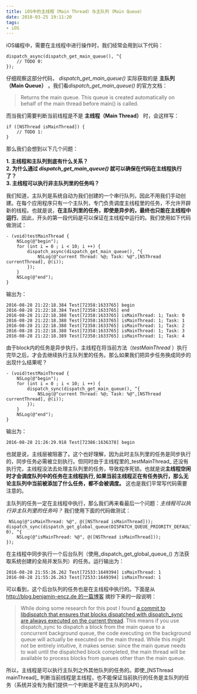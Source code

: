 ```yaml
---
title: iOS中的主线程（Main Thread）与主队列（Main Queue）
date: 2018-03-25 19:11:20
tags:
- iOS
---
```


iOS编程中，需要在主线程中进行操作时，我们经常会用到以下代码：

	dispatch_async(dispatch_get_main_queue(), ^{ 
	    // TODO 0: 	
    });

仔细观察这部分代码， *dispatch\_get\_main_queue()* 实际获取的是 __主队列（Main Queue）__ 。我们看*dispatch\_get\_main_queue()* 的官方文档：

> Returns the main queue. This queue is created automatically on behalf of the main thread before main() is called.
               

而当我们需要判断当前线程是不是 **主线程（Main Thread）** 时，会这样写：
	
	if ([NSThread isMainThread]) {
		// TODO 1:
	}
	
那么我们会想到以下几个问题： 

**1. 主线程和主队列到底有什么关系？**  
**2. 为什么通过 *dispatch\_get\_main_queue()* 就可以确保在代码在主线程执行了？**   
**3. 主线程可以执行非主队列里的任务吗？** 

我们知道，主队列是系统自动为我们创建的一个串行队列，因此不用我们手动创建。在每个应用程序只有一个主队列，专门负责调度主线程里的任务，不允许开辟新的线程。也就是说，__在主队列里的任务，即使是异步的，最终也只能在主线程中运行__。因此，开头的第一段代码是可以保证在主线程中运行的。我们使用如下代码做测试：
	
	- (void)testMainThread {
	    NSLog(@"begin");
	    for (int i = 0 ; i < 10; i ++) {
	        dispatch_async(dispatch_get_main_queue(), ^{
	            NSLog(@"current Thread: %@; Task: %@",[NSThread currentThread], @(i));
	        });
	    }
	    NSLog(@"end");
    }
    
输出为：

	2016-08-28 21:22:18.384 Test[72358:1633765] begin
	2016-08-28 21:22:18.384 Test[72358:1633765] end
	2016-08-28 21:22:18.388 Test[72358:1633765] isMainThread: 1; Task: 0
	2016-08-28 21:22:18.388 Test[72358:1633765] isMainThread: 1; Task: 1
	2016-08-28 21:22:18.388 Test[72358:1633765] isMainThread: 1; Task: 2
	2016-08-28 21:22:18.388 Test[72358:1633765] isMainThread: 1; Task: 3
	2016-08-28 21:22:18.389 Test[72358:1633765] isMainThread: 1; Task: 4
	
由于block内的任务是异步执行，主线程在将当前方法（_testMainThread_ ）执行完毕之后，才会去继续执行主队列里的任务。那么如果我们把异步任务换成同步的出现什么结果呢？

	- (void)testMainThread {
	    NSLog(@"begin");
	    for (int i = 0 ; i < 10; i ++) {
	        dispatch_sync(dispatch_get_main_queue(), ^{
	            NSLog(@"current Thread: %@; Task: %@",[NSThread currentThread], @(i));
	        });
	    }
	    NSLog(@"end");
    }

输出为：
	
	2016-08-28 21:26:29.918 Test[72386:1636378] begin

也就是说，主线层被阻塞了。这个也好理解，因为此时主队列里的任务是同步执行的，同步任务必需被立刻执行。但同时由于主线程里的_testMainThread_ 还没有执行完，主线程没法去处理主队列里的任务，导致程序死锁。也就是说**主线程空闲时才会调度队列中的任务在主线程执行, 如果当前主线程正在有任务执行，那么无论主队列中当前被添加了什么任务，都不会被调度。** 这也是我们平常写代码需要注意的。

主队列的任务一定在主线程中执行，那么我们再来看最后一个问题：_主线程可以执行非主队列里的任务吗？_   我们使用下面的代码做测试：
	
	 NSLog(@"isMainThread: %@", @([NSThread isMainThread]));
    dispatch_sync(dispatch_get_global_queue(DISPATCH_QUEUE_PRIORITY_DEFAULT, 0), ^{
        NSLog(@"isMainThread: %@", @([NSThread isMainThread]));
    });
	
在主线程中同步执行一个后台队列（使用_dispatch_get_global_queue_() 方法获取系统创建的全局并发队列）的任务。运行输出为：
	
	2016-08-28 21:55:26.262 Test[72533:1649394] isMainThread: 1
	2016-08-28 21:55:26.263 Test[72533:1649394] isMainThread: 1
	
可以看到，这个后台队列的任务也是在主线程中执行的。下面是从 [http://blog.benjamin-encz.de 的一篇博客](http://blog.benjamin-encz.de/post/main-queue-vs-main-thread) 摘抄下来的一段说明：

>While doing some research for this post I found [a commit to libdispatch that ensures that blocks dispatched with dispatch\_sync are always executed on the current thread](https://libdispatch.macosforge.org/trac/changeset/156). This means if you use dispatch\_sync to dispatch a block from the main queue to a concurrent background queue, the code executing on the background queue will actually be executed on the main thread. While this might not be entirely intuitive, it makes sense: since the main queue needs to wait until the dispatched block completed, the main thread will be available to process blocks from queues other than the main queue.

所以，主线程是可以执行主队列之外其他队列的任务的。即使_[NSThread mainThread]_ 判断当前线程是主线程，也不能保证当前执行的任务是主队列的任务（系统并没有为我们提供一个判断是不是在主队列的API）。

<div id="container"></div>
<link rel="stylesheet" href="https://imsun.github.io/gitment/style/default.css">
<script src="https://imsun.github.io/gitment/dist/gitment.browser.js"></script>
<script>
  var gitment = new Gitment({
    id: 'location.href', // 可选。默认为 location.href
    owner: 'jerrychu', // 可以是你的GitHub用户名，也可以是github id
    repo: 'jerrychu.github.io',
    oauth: {
      client_id: '2820df553658e8bf2ed9',
      client_secret: 'c08951159957d795f7e1ec43cecc5b85fa954178',
    },
  })
  gitment.render('container')
</script>